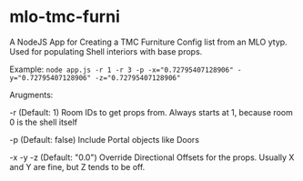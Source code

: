 # mlo-tmc-furni
A NodeJS App for Creating a TMC Furniture Config list from an MLO ytyp. Used for populating Shell interiors with base props.

Example: `node app.js -r 1 -r 3 -p -x="0.72795407128906" -y="0.72795407128906" -z="0.72795407128906"`

Arugments:

-r (Default: 1) Room IDs to get props from. Always starts at 1, because room 0 is the shell itself

-p (Default: false) Include Portal objects like Doors

-x -y -z (Default: "0.0") Override Directional Offsets for the props. Usually X and Y are fine, but Z tends to be off.
